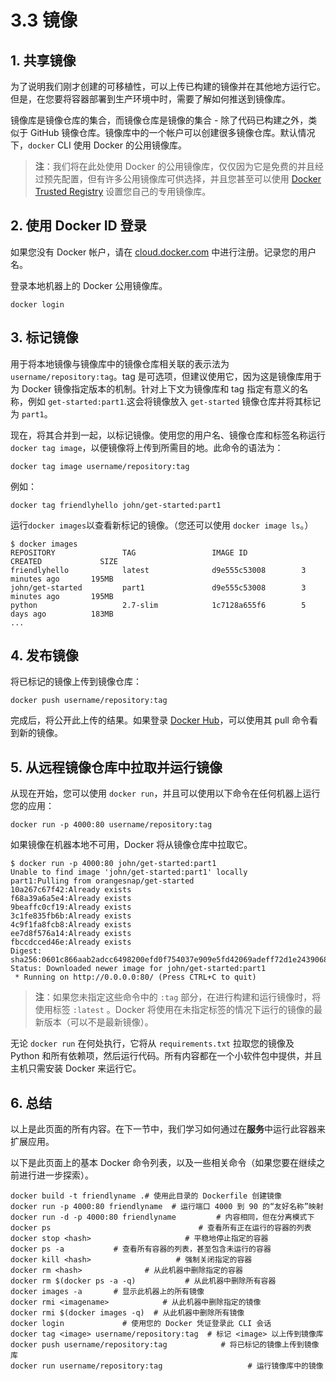 # 3.3 镜像

## 1. 共享镜像

为了说明我们刚才创建的可移植性，可以上传已构建的镜像并在其他地方运行它。但是，在您要将容器部署到生产环境中时，需要了解如何推送到镜像库。

镜像库是镜像仓库的集合，而镜像仓库是镜像的集合 - 除了代码已构建之外，类似于 GitHub 镜像仓库。镜像库中的一个帐户可以创建很多镜像仓库。默认情况下，`docker` CLI 使用 Docker 的公用镜像库。

> **注**：我们将在此处使用 Docker 的公用镜像库，仅仅因为它是免费的并且经过预先配置，但有许多公用镜像库可供选择，并且您甚至可以使用 [Docker Trusted Registry](https://docs.docker-cn.com/datacenter/dtr/2.2/guides/) 设置您自己的专用镜像库。

## 2. 使用 Docker ID 登录

如果您没有 Docker 帐户，请在 [cloud.docker.com](https://cloud.docker.com/) 中进行注册。记录您的用户名。

登录本地机器上的 Docker 公用镜像库。

```shell
docker login
```

## 3. 标记镜像

用于将本地镜像与镜像库中的镜像仓库相关联的表示法为 `username/repository:tag`。tag 是可选项，但建议使用它，因为这是镜像库用于为 Docker 镜像指定版本的机制。针对上下文为镜像库和 tag 指定有意义的名称，例如 `get-started:part1`.这会将镜像放入 `get-started` 镜像仓库并将其标记为 `part1`。

现在，将其合并到一起，以标记镜像。使用您的用户名、镜像仓库和标签名称运行 `docker tag image`，以便镜像将上传到所需目的地。此命令的语法为：

```
docker tag image username/repository:tag
```

例如：

```
docker tag friendlyhello john/get-started:part1
```

运行`docker images`以查看新标记的镜像。（您还可以使用 `docker image ls`。）

```
$ docker images
REPOSITORY               TAG                 IMAGE ID            CREATED             SIZE
friendlyhello            latest              d9e555c53008        3 minutes ago       195MB
john/get-started         part1               d9e555c53008        3 minutes ago       195MB
python                   2.7-slim            1c7128a655f6        5 days ago          183MB
...
```

## 4. 发布镜像

将已标记的镜像上传到镜像仓库：

```
docker push username/repository:tag
```

完成后，将公开此上传的结果。如果登录 [Docker Hub](https://hub.docker.com/)，可以使用其 pull 命令看到新的镜像。

## 5. 从远程镜像仓库中拉取并运行镜像

从现在开始，您可以使用 `docker run`，并且可以使用以下命令在任何机器上运行您的应用：

```
docker run -p 4000:80 username/repository:tag
```

如果镜像在机器本地不可用，Docker 将从镜像仓库中拉取它。

```
$ docker run -p 4000:80 john/get-started:part1
Unable to find image 'john/get-started:part1' locally
part1:Pulling from orangesnap/get-started
10a267c67f42:Already exists
f68a39a6a5e4:Already exists
9beaffc0cf19:Already exists
3c1fe835fb6b:Already exists
4c9f1fa8fcb8:Already exists
ee7d8f576a14:Already exists
fbccdcced46e:Already exists
Digest: sha256:0601c866aab2adcc6498200efd0f754037e909e5fd42069adeff72d1e2439068
Status: Downloaded newer image for john/get-started:part1
 * Running on http://0.0.0.0:80/ (Press CTRL+C to quit)
```

> **注**：如果您未指定这些命令中的 `:tag` 部分，在进行构建和运行镜像时，将使用标签 `:latest` 。Docker 将使用在未指定标签的情况下运行的镜像的最新版本（可以不是最新镜像）。

无论 `docker run` 在何处执行，它将从 `requirements.txt` 拉取您的镜像及 Python 和所有依赖项，然后运行代码。所有内容都在一个小软件包中提供，并且主机只需安装 Docker 来运行它。

## 6. 总结

以上是此页面的所有内容。在下一节中，我们学习如何通过在**服务**中运行此容器来扩展应用。

以下是此页面上的基本 Docker 命令列表，以及一些相关命令（如果您要在继续之前进行进一步探索）。

```shell
docker build -t friendlyname .# 使用此目录的 Dockerfile 创建镜像
docker run -p 4000:80 friendlyname  # 运行端口 4000 到 90 的“友好名称”映射
docker run -d -p 4000:80 friendlyname         # 内容相同，但在分离模式下
docker ps                                 # 查看所有正在运行的容器的列表
docker stop <hash>                     # 平稳地停止指定的容器
docker ps -a           # 查看所有容器的列表，甚至包含未运行的容器
docker kill <hash>                   # 强制关闭指定的容器
docker rm <hash>              # 从此机器中删除指定的容器
docker rm $(docker ps -a -q)           # 从此机器中删除所有容器
docker images -a       # 显示此机器上的所有镜像
docker rmi <imagename>            # 从此机器中删除指定的镜像
docker rmi $(docker images -q)  # 从此机器中删除所有镜像
docker login             # 使用您的 Docker 凭证登录此 CLI 会话
docker tag <image> username/repository:tag  # 标记 <image> 以上传到镜像库
docker push username/repository:tag            # 将已标记的镜像上传到镜像库
docker run username/repository:tag                   # 运行镜像库中的镜像
```